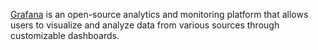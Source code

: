 [Grafana](https://grafana.com/oss/grafana/) is an open-source analytics and monitoring platform that allows users to visualize and analyze data from various sources through customizable dashboards.
